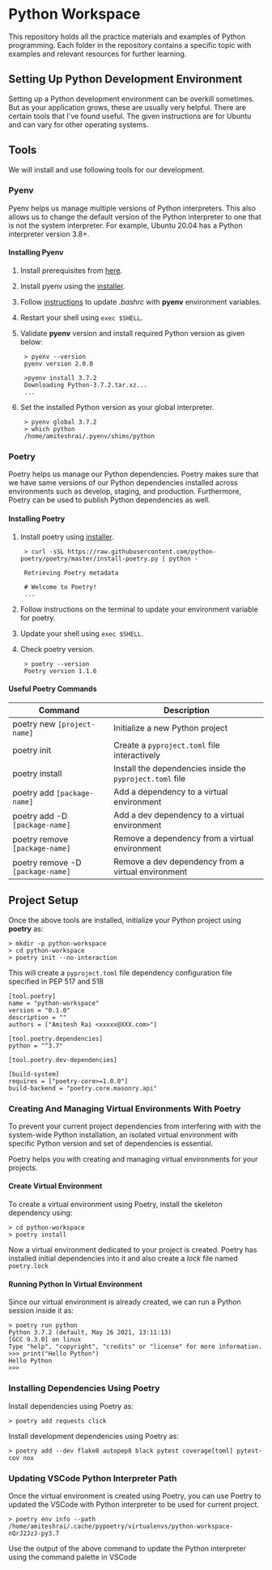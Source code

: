 # Python Workspace

This repository holds all the practice materials and examples of Python programming. Each folder in the repository contains a specific topic with examples and relevant resources for further learning.

## Setting Up Python Development Environment

Setting up a Python development environment can be overkill sometimes. But as your application grows, these are usually very helpful.
There are certain tools that I've found useful. The given instructions are for Ubuntu and can vary for other operating systems.

## Tools

We will install and use following tools for our development.

### Pyenv

Pyenv helps us manage multiple versions of Python interpreters. This also allows us to change the default version of the Python interpreter to one that is not the system interpreter. For example, Ubuntu 20.04 has a Python interpreter version 3.8+.

#### Installing Pyenv

1. Install prerequisites from [here](https://github.com/pyenv/pyenv/wiki/Common-build-problems).
2. Install pyenv using the [installer](https://github.com/pyenv/pyenv-installer#installation--update--uninstallation).
3. Follow [instructions](https://github.com/pyenv/pyenv#basic-github-checkout) to update *.bashrc* with **pyenv** environment variables.
4. Restart your shell using `exec $SHELL`.
5. Validate **pyenv** version and install required Python version as given below:

        > pyenv --version
        pyenv version 2.0.0

        >pyenv install 3.7.2
        Downloading Python-3.7.2.tar.xz...
        ...
6. Set the installed Python version as your global interpreter.

        > pyenv global 3.7.2
        > which python
        /home/amiteshrai/.pyenv/shims/python

### Poetry

Poetry helps us manage our Python dependencies. Poetry makes sure that we have same versions of our Python dependencies installed across environments such as develop, staging, and production. Furthermore, Poetry can be used to publish Python dependencies as well.

#### Installing Poetry

1. Install poetry using [installer](https://github.com/python-poetry/poetry#installation).

        > curl -sSL https://raw.githubusercontent.com/python-poetry/poetry/master/install-poetry.py | python -

        Retrieving Poetry metadata

        # Welcome to Poetry!
        ...
2. Follow instructions on the terminal to update your environment variable for poetry.
3. Update your shell using `exec $SHELL`.
4. Check poetry version.

        > poetry --version
        Poetry version 1.1.6

#### Useful Poetry Commands

| Command  | Description |
| ------------- | ------------- |
| poetry new `[project-name]`  | Initialize a new Python project  |
| poetry init  | Create a `pyproject.toml` file interactively  |
| poetry install  | Install the dependencies inside the `pyproject.toml` file  |
| poetry add `[package-name]`  | Add a dependency to a virtual environment |
| poetry add -D `[package-name]`  | Add a dev dependency to a virtual environment  |
| poetry remove `[package-name]`  | Remove a dependency from a virtual environment  |
| poetry remove -D `[package-name]`  | Remove a dev dependency from a virtual environment  |

## Project Setup

Once the above tools are installed, initialize your Python project using **poetry** as:

    > mkdir -p python-workspace
    > cd python-workspace
    > poetry init --no-interaction

This will create a `pyproject.toml` file dependency configuration file specified in PEP 517 and 518

    [tool.poetry]
    name = "python-workspace"
    version = "0.1.0"
    description = ""
    authors = ["Amitesh Rai <xxxxx@XXX.com>"]

    [tool.poetry.dependencies]
    python = "^3.7"

    [tool.poetry.dev-dependencies]

    [build-system]
    requires = ["poetry-core>=1.0.0"]
    build-backend = "poetry.core.masonry.api"

### Creating And Managing Virtual Environments With Poetry

To prevent your current project dependencies from interfering with with the system-wide Python installation, an isolated virtual environment with specific Python version and set of dependencies is essential.

Poetry helps you with creating and managing virtual environments for your projects.

#### Create Virtual Environment

To create a virtual environment using Poetry, install the skeleton dependency using:

    > cd python-workspace
    > poetry install

Now a virtual environment dedicated to your project is created. Poetry has installed initial dependencies into it and also create a *lock* file named `poetry.lock`

#### Running Python In Virtual Environment

Since our virtual environment is already created, we can run a Python session inside it as:

    > poetry run python
    Python 3.7.2 (default, May 26 2021, 13:11:13)
    [GCC 9.3.0] on linux
    Type "help", "copyright", "credits" or "license" for more information.
    >>> print("Hello Python")
    Hello Python
    >>>

### Installing Dependencies Using Poetry

Install dependencies using Poetry as:

    > poetry add requests click

Install development dependencies using Poetry as:

    > poetry add --dev flake8 autopep8 black pytest coverage[toml] pytest-cov nox

### Updating VSCode Python Interpreter Path

Once the virtual environment is created using Poetry, you can use Poetry to updated the VSCode with Python interpreter to be used for current project.

    > poetry env info --path
    /home/amiteshrai/.cache/pypoetry/virtualenvs/python-workspace-nQrJ2JzJ-py3.7

Use the output of the above command to update the Python interpreter using the command palette in VSCode
